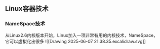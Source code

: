 ## Linux容器技术
### NameSpace技术
从Linux2.6内核版本开始，Linux加入一项非常有用的内核技术，NameSpace，它可以虚拟化出很多
![[Drawing 2025-06-07 21.38.35.excalidraw.svg]]